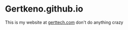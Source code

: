 # Gertkeno.github.io

This is my website at [gerttech.com](https://gerttech.com) don't do anything crazy
